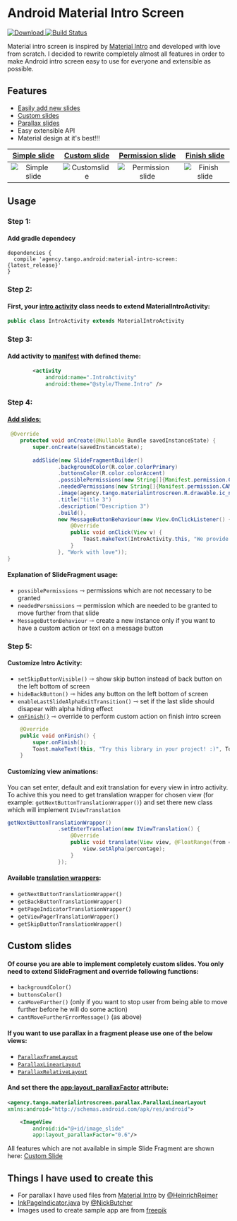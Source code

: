 # Android Material Intro Screen
 [ ![Download](https://api.bintray.com/packages/tangoagency/maven/material-intro-screen/images/download.svg) ](https://bintray.com/tangoagency/maven/material-intro-screen/_latestVersion)
[![Build Status](https://travis-ci.org/TangoAgency/material-intro-screen.svg?branch=master)](https://travis-ci.org/TangoAgency/material-intro-screen)

Material intro screen is inspired by [Material Intro] and developed with love from scratch. I decided to rewrite completely almost all features in order to make Android intro screen easy to use for everyone and extensible as possible.
## Features
  - [Easily add new slides][Intro Activity]
  - [Custom slides][Custom Slide]
  - [Parallax slides][Parallax Slide]
  - Easy extensible API
  - Material design at it's best!!!

| [Simple slide][SimpleSlide] | [Custom slide][Custom Slide] | [Permission slide][PermissionSlide] | [Finish slide][FinishSlide]
|:-:|:-:|:-:|:-:|
| ![Simple slide] | ![Customslide] | ![Permission slide] | ![Finish slide] |

## Usage
### Step 1:
#### Add gradle dependecy
```
dependencies {
  compile 'agency.tango.android:material-intro-screen:{latest_release}'
}
```
### Step 2:
#### First, your [intro activity][Intro Activity] class needs to extend MaterialIntroActivity:
```java
public class IntroActivity extends MaterialIntroActivity
```
### Step 3:
#### Add activity to [manifest][Manifest] with defined theme:
```xml
        <activity
            android:name=".IntroActivity"
            android:theme="@style/Theme.Intro" />
```
### Step 4: 
#### [Add slides:][Intro Activity]
```java
 @Override
    protected void onCreate(@Nullable Bundle savedInstanceState) {
        super.onCreate(savedInstanceState);
        
        addSlide(new SlideFragmentBuilder()
                .backgroundColor(R.color.colorPrimary)
                .buttonsColor(R.color.colorAccent)
                .possiblePermissions(new String[]{Manifest.permission.CALL_PHONE, Manifest.permission.READ_SMS})
                .neededPermissions(new String[]{Manifest.permission.CAMERA, Manifest.permission.ACCESS_FINE_LOCATION, Manifest.permission.ACCESS_COARSE_LOCATION})
                .image(agency.tango.materialintroscreen.R.drawable.ic_next)
                .title("title 3")
                .description("Description 3")
                .build(),
                new MessageButtonBehaviour(new View.OnClickListener() {
                    @Override
                    public void onClick(View v) {
                        Toast.makeText(IntroActivity.this, "We provide solutions to make you love your work", Toast.LENGTH_SHORT).show();
                    }
                }, "Work with love"));
}
```
#### Explanation of SlideFragment usage:
  - ```possiblePermissions``` &#8702; permissions which are not necessary to be granted
  - ```neededPersmissions``` &#8702; permission which are needed to be granted to move further from that slide
  - ```MessageButtonBehaviour``` &#8702; create a new instance only if you want to have a custom action or text on a message button

### Step 5: 
#### Customize Intro Activity:
  - ```setSkipButtonVisible()``` &#8702; show skip button instead of back button on the left bottom of screen
  - ```hideBackButton()``` &#8702; hides any button on the left bottom of screen
  - ```enableLastSlideAlphaExitTransition()``` &#8702; set if the last slide should disapear with alpha hiding effect
  - [```onFinish()```][onFinish] &#8702; override to perform custom action on finish intro screen

```java
    @Override
    public void onFinish() {
        super.onFinish();
        Toast.makeText(this, "Try this library in your project! :)", Toast.LENGTH_SHORT).show();
    }
```

#### Customizing view animations: 

You can set enter, default and exit translation for every view in intro activity. To achive this you need to get translation wrapper for chosen view (for example: ```getNextButtonTranslationWrapper()```) and set there new class which will implement ```IViewTranslation```
```java
getNextButtonTranslationWrapper()
                .setEnterTranslation(new IViewTranslation() {
                    @Override
                    public void translate(View view, @FloatRange(from = 0, to = 1.0) float percentage) {
                        view.setAlpha(percentage);
                    }
                });
```
#### Available [translation wrappers][TranslationWrapper]:
- ```getNextButtonTranslationWrapper()```
- ```getBackButtonTranslationWrapper()```
- ```getPageIndicatorTranslationWrapper()```
- ```getViewPagerTranslationWrapper()``` 
- ```getSkipButtonTranslationWrapper()``` 

## Custom slides
#### Of course you are able to implement completely custom slides. You only need to extend SlideFragment and override following functions:
 - ```backgroundColor()```
 - ```buttonsColor()```
 - ```canMoveFurther()``` (only if you want to stop user from being able to move further before he will do some action)
 - ```cantMoveFurtherErrorMessage()``` (as above)
 
#### If you want to use parallax in a fragment please use one of the below views:
  - [```ParallaxFrameLayout```][ParallaxFrame]
  - [```ParallaxLinearLayout```][ParallaxLinear]
  - [```ParallaxRelativeLayout```][ParallaxRelative]

#### And set there the [app:layout_parallaxFactor][ParallaxFactor] attribute:
```xml
<agency.tango.materialintroscreen.parallax.ParallaxLinearLayout
xmlns:android="http://schemas.android.com/apk/res/android">

    <ImageView
        android:id="@+id/image_slide"
        app:layout_parallaxFactor="0.6"/>
```

All features which are not available in simple Slide Fragment are shown here: [Custom Slide]

## Things I have used to create this
 - For parallax I have used files from [Material Intro] by [@HeinrichReimer]
 - [InkPageIndicator.java] by [@NickButcher]
 - Images used to create sample app are from [freepik]
 
[Custom Slide]: <https://github.com/TangoAgency/material-intro-screen/blob/master/app/src/main/java/agency/tango/materialintro/CustomSlide.java>
[Material Intro]: <https://github.com/HeinrichReimer/material-intro/tree/master/library/src/main/java/com/heinrichreimersoftware/materialintro/view/parallax>
[@HeinrichReimer]: <https://github.com/HeinrichReimer>
[InkPageIndicator.java]: <https://github.com/nickbutcher/plaid/blob/master/app/src/main/java/io/plaidapp/ui/widget/InkPageIndicator.java>
[@NickButcher]: <https://github.com/nickbutcher>
[freepik]: <http://www.freepik.com/>
[Simple slide]: <https://github.com/TangoAgency/material-intro-screen/blob/master/images/simple_slide.gif>
[Customslide]: <https://github.com/TangoAgency/material-intro-screen/blob/master/images/custom_slide.gif>
[Permission slide]: <https://github.com/TangoAgency/material-intro-screen/blob/master/images/permissions_slide.gif>
[Finish slide]: <https://github.com/TangoAgency/material-intro-screen/blob/master/images/finish_slide.gif>
[Intro Activity]: <https://github.com/TangoAgency/material-intro-screen/blob/master/app/src/main/java/agency/tango/materialintro/IntroActivity.java>
[Parallax Slide]: <https://github.com/TangoAgency/material-intro-screen/blob/master/app/src/main/res/layout/fragment_custom_slide.xml>
[PermissionSlide]: <https://github.com/TangoAgency/material-intro-screen/blob/master/app/src/main/java/agency/tango/materialintro/IntroActivity.java#L52>
[FinishSlide]: <https://github.com/TangoAgency/material-intro-screen/blob/master/app/src/main/java/agency/tango/materialintro/IntroActivity.java#L19>
[SimpleSlide]: <https://github.com/TangoAgency/material-intro-screen/blob/master/app/src/main/java/agency/tango/materialintro/IntroActivity.java#L43>
[ParallaxFrame]: <https://github.com/TangoAgency/material-intro-screen/blob/master/material-intro-screen/src/main/java/agency/tango/materialintroscreen/parallax/ParallaxFrameLayout.java>
[ParallaxLinear]: <https://github.com/TangoAgency/material-intro-screen/blob/master/material-intro-screen/src/main/java/agency/tango/materialintroscreen/parallax/ParallaxLinearLayout.java>
[ParallaxRelative]: <https://github.com/TangoAgency/material-intro-screen/blob/master/material-intro-screen/src/main/java/agency/tango/materialintroscreen/parallax/ParallaxRelativeLayout.java>
[ParallaxFactor]: <https://github.com/TangoAgency/material-intro-screen/blob/master/material-intro-screen/src/main/res/layout/fragment_slide.xml#L29>
[Manifest]: <https://github.com/TangoAgency/material-intro-screen/blob/master/app/src/main/AndroidManifest.xml#L28>
[TranslationWrapper]: <https://github.com/TangoAgency/material-intro-screen/blob/master/material-intro-screen/src/main/java/agency/tango/materialintroscreen/animations/ViewTranslationWrapper.java>
[onFinish]: <https://github.com/TangoAgency/material-intro-screen/blob/master/app/src/main/java/agency/tango/materialintro/IntroActivity.java#L77>
